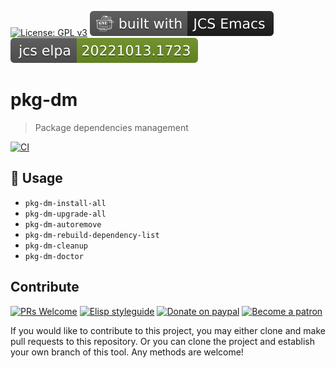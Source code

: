 [![License: GPL v3](https://img.shields.io/badge/License-GPL%20v3-blue.svg)](https://www.gnu.org/licenses/gpl-3.0)
[![Built with](https://raw.githubusercontent.com/jcs-emacs/badges/master/others/built-with/dark.svg)](https://jcs-emacs.github.io/)
[![JCS-ELPA](https://raw.githubusercontent.com/jcs-emacs/badges/master/elpa/v/pkg-dm.svg)](https://jcs-emacs.github.io/jcs-elpa/#/pkg-dm)

# pkg-dm
> Package dependencies management

[![CI](https://github.com/jcs-elpa/pkg-dm/actions/workflows/test.yml/badge.svg)](https://github.com/jcs-elpa/pkg-dm/actions/workflows/test.yml)

## 🔨 Usage

* `pkg-dm-install-all`
* `pkg-dm-upgrade-all`
* `pkg-dm-autoremove`
* `pkg-dm-rebuild-dependency-list`
* `pkg-dm-cleanup`
* `pkg-dm-doctor`

## Contribute

[![PRs Welcome](https://img.shields.io/badge/PRs-welcome-brightgreen.svg)](http://makeapullrequest.com)
[![Elisp styleguide](https://img.shields.io/badge/elisp-style%20guide-purple)](https://github.com/bbatsov/emacs-lisp-style-guide)
[![Donate on paypal](https://img.shields.io/badge/paypal-donate-1?logo=paypal&color=blue)](https://www.paypal.me/jcs090218)
[![Become a patron](https://img.shields.io/badge/patreon-become%20a%20patron-orange.svg?logo=patreon)](https://www.patreon.com/jcs090218)

If you would like to contribute to this project, you may either
clone and make pull requests to this repository. Or you can
clone the project and establish your own branch of this tool.
Any methods are welcome!
